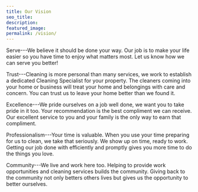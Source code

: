 ```yaml
---
title: Our Vision
seo_title:
description:
featured_image:
permalink: /vision/
---
```


Serve---We believe it should be done your way. Our job is to make your life easier so you have time to
enjoy what matters most. Let us know how we can serve you better!

Trust---Cleaning is more personal than many services, we work to establish a dedicated Cleaning
Specialist for your property. The cleaners coming into your home or business will treat your home and
belongings with care and concern. You can trust us to leave your home better than we found it.

Excellence---We pride ourselves on a job well done, we want you to take pride in it too. Your
recommendation is the best compliment we can receive. Our excellent service to you and your family is
the only way to earn that compliment.

Professionalism---Your time is valuable. When you use your time preparing for us to clean, we take that
seriously. We show up on time, ready to work. Getting our job done with efficiently and promptly gives
you more time to do the things you love.

Community---We live and work here too. Helping to provide work opportunities and cleaning services
builds the community. Giving back to the community not only betters others lives but gives us the
opportunity to better ourselves.
